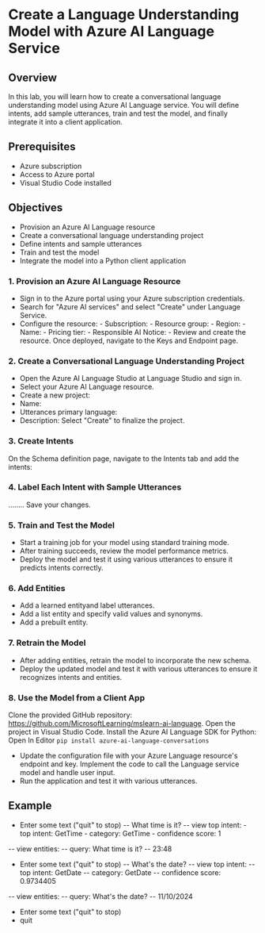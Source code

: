 # Create a Language Understanding Model with Azure AI Language Service

## Overview
In this lab, you will learn how to create a conversational language understanding model using Azure AI Language service. You will define intents, add sample utterances, train and test the model, and finally integrate it into a client application.

## Prerequisites

- Azure subscription
- Access to Azure portal
- Visual Studio Code installed
## Objectives
- Provision an Azure AI Language resource
- Create a conversational language understanding project
- Define intents and sample utterances
- Train and test the model
- Integrate the model into a Python client application

### 1. Provision an Azure AI Language Resource
- Sign in to the Azure portal using your Azure subscription credentials.
- Search for "Azure AI services" and select "Create" under Language Service.
- Configure the resource:
       - Subscription: 
       - Resource group: 
       - Region: 
       - Name:
       - Pricing tier: 
       - Responsible AI Notice:
       - Review and create the resource. Once deployed, navigate to the Keys and Endpoint page.
### 2. Create a Conversational Language Understanding Project
- Open the Azure AI Language Studio at Language Studio and sign in.
- Select your Azure AI Language resource.
- Create a new project:
- Name:
- Utterances primary language:
- Description:
Select "Create" to finalize the project.
### 3. Create Intents
On the Schema definition page, navigate to the Intents tab and add the intents:

### 4. Label Each Intent with Sample Utterances
........
Save your changes.
### 5. Train and Test the Model
- Start a training job for your model using standard training mode.
- After training succeeds, review the model performance metrics.
- Deploy the model and test it using various utterances to ensure it predicts intents correctly.
### 6. Add Entities
- Add a learned entityand label utterances.
- Add a list entity and specify valid values and synonyms.
- Add a prebuilt entity.
### 7. Retrain the Model
- After adding entities, retrain the model to incorporate the new schema.
- Deploy the updated model and test it with various utterances to ensure it recognizes intents and entities.
### 8. Use the Model from a Client App
Clone the provided GitHub repository: https://github.com/MicrosoftLearning/mslearn-ai-language.
Open the project in Visual Studio Code.
Install the Azure AI Language SDK for Python:
Open In Editor
`
pip install azure-ai-language-conversations
`
- Update the configuration file with your Azure Language resource's endpoint and key.
Implement the code to call the Language service model and handle user input.
- Run the application and test it with various utterances.
## Example
- Enter some text ("quit" to stop)
-- What time is it?
-- view top intent:
        - top intent: GetTime
        - category: GetTime
        - confidence score: 1

-- view entities:
-- query: What time is it?
-- 23:48

- Enter some text ("quit" to stop)
-- What's the date?
-- view top intent:
        -- top intent: GetDate
        -- category: GetDate
        -- confidence score: 0.9734405

-- view entities:
-- query: What's the date?
-- 11/10/2024

- Enter some text ("quit" to stop)
- quit
